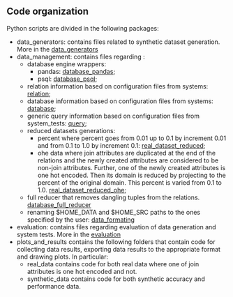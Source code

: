 ## Code organization

Python scripts are divided in the following packages:

- data_generators: contains files related to synthetic dataset generation.
    More in the [data_generators](data_generators/README.MD)
- data_management: contains files regarding :
    - database engine wrappers:
        - pandas: [database_pandas](data_management/database_pandas.py);
        - psql: [database_psql](data_management/database_psql.py);
    - relation information based on configuration files from systems: [relation](data_management/relation.py);
    - database information based on configuration files from systems: [database](data_management/database.py);
    - generic query information based on configuration files from system_tests: [query](data_management/query.py);
    - reduced datasets generations:
        - percent where percent goes from 0.01 up to 0.1 by increment 0.01 and from 0.1 to 1.0 by increment 0.1:  [real_dataset_reduced](data_management/real_dataset_reduced.py);
        - ohe data where join attributes are duplicated at the end of the relations and the newly created attributes are considered to be non-join attributes. Further, one of the newly created attributes is one hot encoded. Then its domain is reduced by projecting to the percent of the original domain. This percent is varied from 0.1 to 1.0.
        [real_dataset_reduced_ohe](data_management/real_dataset_reduced_ohe.py);
    - full reducer that removes dangling tuples from the relations. [database_full_reducer](data_management/database_full_reducer.py)
    - renaming $HOME_DATA and $HOME_SRC paths to the ones specified by the user: [data_formating](data_management/data_formating.py)
- evaluation: contains files regarding evaluation of data generation and system tests. More in the [evaluation](evaluation/README.MD)
- plots_and_results contains the following folders that contain code for collecting data results, exporting data results to the appropriate format and drawing plots. In particular:
    - real_data contains code for both real data where one of join attributes is one hot encoded and not.
    - synthetic_data contains code for both synthetic accuracy and performance data.